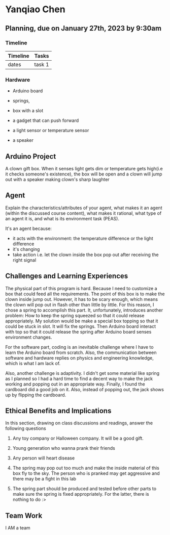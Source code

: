 # Yanqiao Chen

## Planning, due on January 27th, 2023 by 9:30am

### Timeline

| Timeline  | Tasks |
| ----------- | ----------- |
|   dates    |    task 1   |

### Hardware 

- Arduino board

- springs,
- box with a slot
- a gadget that can push forward
- a light sensor or temperature sensor
- a speaker

## Arduino Project

A clown gift box. When it senses light gets dim or temperature gets high(i.e it checks someone's existence), the box will be open and a clown will jump out with a speaker making clown's sharp laughter

## Agent

Explain the characteristics/attributes of your agent, what makes it an agent (within the discussed course content), what makes it rational, what type of an agent it is, and what is its environment task (PEAS).

It's an agent because:

- it acts with the environment: the temperature difference or the light difference
- it's changing
- take action i.e. let the clown inside the box pop out after receiving the right signal

## Challenges and Learning Experiences

The physical part of this program is hard. Because I need to customize a box that could feed all the requirements. The point of this box is to make the clown inside jump out. However, it has to be scary enough, which means the clown will pop out in flash other than little by little. For this reason, I chose a spring to accomplish this part. It, unfortunately, introduces another problem: How to keep the spring squeezed so that it could release appropriately. My solution would be make a special box topping so that it could be stuck in slot. It will fix the springs. Then Arduino board interact with top so that it could release the spring after Arduino board senses environment changes. 

For the software part, coding is an inevitable challenge where I have to learn the Arduino board from scratch. Also, the communication between software and hardware replies on physics and engineering knowledge, which is what I am lack of.

Also, another challenge is adaptivity. I didn't get some material like spring as I planned so I had a hard time to find a decent way to make the jack working and popping out in an appropriate way. Finally, I found the cardboard did a good job on it. Also, instead of popping out, the jack shows up by flipping the cardboard.

## Ethical Benefits and Implications

In this section, drawing on class discussions and readings, answer the following questions

1. Any toy company or Halloween company. It will be a good gift.

2. Young generation who wanna prank their friends

3. Any person will heart disease

4. The spring may pop out too much and make the inside material of this box fly to the sky. The person who is pranked may get aggressive and there may be a fight in this lab

5. The spring part should be produced and tested before other parts to make sure the spring is fixed appropriately. For the latter, there is nothing to do :>

## Team Work

I AM a team
